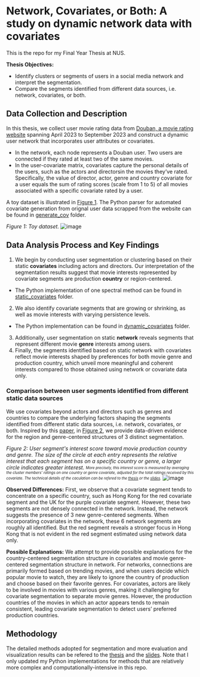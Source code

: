 
# Network, Covariates, or Both: A study on dynamic network data with covariates

This is the repo for my Final Year Thesis at NUS. 

**Thesis Objectives:**
- Identify clusters or segments of users in a social media network and interpret the segmentation.
- Compare the segments identified from different data sources, i.e. network, covariates, or both.

## Data Collection and Description
In this thesis, we collect user movie rating data from [Douban, a movie rating website](https://movie.douban.com/) spanning April 2023 to September 2023 and construct a dynamic user network that incorporates user attributes or covariates. 
- In the network, each node represents a Douban user. Two users are connected if they rated at least two of the same movies.
- In the user-covariate matrix, covariates capture the personal details of the users, such as the actors and directorsin the movies they’ve rated. Specifically, the value of director, actor, genre and country covariate for a user equals the sum of rating scores (scale from 1 to 5) of all movies associated with a specific covariate rated by a user.

A toy dataset is illustrated in [Figure 1](https://github.com/user-attachments/assets/c3396368-00aa-47e2-9a95-9cfcbe52c516).
The Python parser for automated covariate generation from orignal user data scrapped from the website can be found in [generate_cov](https://github.com/maggie980000/FYP-code/tree/main/generate_cov) folder.


*Figure 1: Toy  dataset.*
![image](https://github.com/user-attachments/assets/c3396368-00aa-47e2-9a95-9cfcbe52c516)




## Data Analysis Process and Key Findings

1. We begin by conducting user segmentation or clustering based on their static **covariates** including actors and directors. Our interpretation of the segmentation results suggest that movie interests represented by covariate segments are production **country** or region-centered.
  - The Python implementation of one spectral method can be found in [static_covariates](https://github.com/maggie980000/FYP-code/tree/main/static_covariates) folder.
2. We also identify covariate segments that are growing or shrinking, as well as movie interests with varying persistence levels.
  - The Python implementation can be found in [dynamic_covariates](https://github.com/maggie980000/FYP-code/tree/main/dynamic_covariates) folder.
3. Additionally, user segmentation on static **network** reveals segments that represent different movie **genre** interests among users.
4. Finally, the segments identified based on static network with covariates reflect movie interests shaped by preferences for both movie genre and production country, which unveil more meaningful and coherent interests compared to those obtained using network or covariate data only.


### Comparison between user segments identified from different static data sources
We use covariates beyond actors and directors such as genres and countries to compare the underlying factors shaping the segments identified from different static data sources, i.e. network, covariates, or both. Inspired by this [paper](https://github.com/maggie980000/FYP-code/blob/main/references/2018-AOAS-text_with_graph_facebook.pdf), in [Figure 2](https://github.com/user-attachments/assets/786c4a16-2bc9-4a16-b0ff-69aea15806cb), we provide data-driven evidence for the region and genre-centered structures of 3 distinct segmentation.




*Figure 2: User segment's interest score toward movie production country and genre. The size of the circle at each entry represents the relative interest that each segment has on a specific country or genre, a larger circle indicates greater interest.*
<sub><sup>*More precisely, this interest score is measured by averaging the cluster members' ratings on one country or genre covariate, adjusted for the total ratings received by this covariate. The technical details of the caculation can be refered to the [thesis](https://github.com/maggie980000/FYP-code/blob/main/Thesis_Bao_Jiaqi_A0211257N_Final-1.pdf) or the [slides](https://github.com/maggie980000/FYP-code/blob/main/Thesis_Slides%20(1).pdf).*</sup></sub>
![image](https://github.com/user-attachments/assets/786c4a16-2bc9-4a16-b0ff-69aea15806cb)

**Observed Differences:**
First, we observe that a covariate segment tends to concentrate on a specific country, such as Hong Kong for the red covariate segment and the UK for the purple covariate segment. However, these two segments are not densely connected in the network. Instead, the network suggests the presence of 3 new genre-centered segments. When incorporating covariates in the network, these 6 network segments are roughly all identified. But the red segment reveals a stronger focus in Hong Kong that is not evident in the red segment estimated using network data only.

**Possible Explanations:**
We attempt to provide possible explanations for the country-centered segmentation structure in covariates and movie genre-centered segmentation structure in network. For networks, connections are primarily formed based on trending movies, and when users decide which popular movie to watch, they are likely to ignore the country of production and choose based on their favorite genres. For covariates, actors are likely to be involved in movies with various genres, making it challenging for covariate segmentation to separate movie genres. However, the production countries of the movies in which an actor appears tends to remain consistent, leading covariate segmentation to detect users’ preferred production countries.



## Methodology 

The detailed methods adopted for segmentation and more evaluation and visualization results can be refered to the [thesis](https://github.com/maggie980000/FYP-code/blob/main/Thesis_Bao_Jiaqi_A0211257N_Final-1.pdf) and the [slides](https://github.com/maggie980000/FYP-code/blob/main/Thesis_Slides%20(1).pdf).
Note that I only updated my Python implementations for methods that are relatively more complex and computationally-intensive in this repo.


